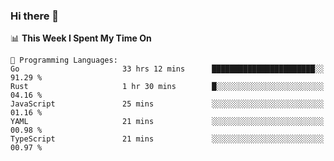 ### Hi there 👋

<!--
**CrazyCollin/crazycollin** is a ✨ _special_ ✨ repository because its `README.md` (this file) appears on your GitHub profile.

Here are some ideas to get you started:

- 🔭 I’m currently working on ...
- 🌱 I’m currently learning ...
- 👯 I’m looking to collaborate on ...
- 🤔 I’m looking for help with ...
- 💬 Ask me about ...
- 📫 How to reach me: ...
- 😄 Pronouns: ...
- ⚡ Fun fact: ...
-->

<!--START_SECTION:waka-->
📊 **This Week I Spent My Time On** 

```text
💬 Programming Languages: 
Go                       33 hrs 12 mins      ███████████████████████░░   91.29 % 
Rust                     1 hr 30 mins        █░░░░░░░░░░░░░░░░░░░░░░░░   04.16 % 
JavaScript               25 mins             ░░░░░░░░░░░░░░░░░░░░░░░░░   01.16 % 
YAML                     21 mins             ░░░░░░░░░░░░░░░░░░░░░░░░░   00.98 % 
TypeScript               21 mins             ░░░░░░░░░░░░░░░░░░░░░░░░░   00.97 % 
```


<!--END_SECTION:waka-->
